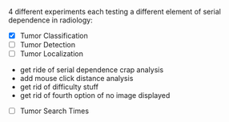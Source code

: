 4 different experiments each testing a different element of serial dependence in radiology:
 - [x] Tumor Classification
 - [ ] Tumor Detection
 - [ ] Tumor Localization
  - get ride of serial dependence crap analysis
  - add mouse click distance analysis
  - get rid of difficulty stuff
  - get rid of fourth option of no image displayed
 - [ ] Tumor Search Times
